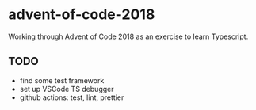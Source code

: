 # advent-of-code-2018

Working through Advent of Code 2018 as an exercise to learn Typescript.

## TODO

- find some test framework
- set up VSCode TS debugger
- github actions: test, lint, prettier
